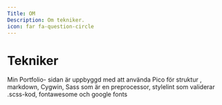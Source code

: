 ```yaml
---
Title: OM
Description: Om tekniker.
icon: far fa-question-circle
---
```


Tekniker
==========================

Min Portfolio- sidan är uppbyggd med att använda Pico för struktur , markdown, Cygwin, Sass som är en preprocessor, stylelint som validerar .scss-kod, fontawesome och google fonts
